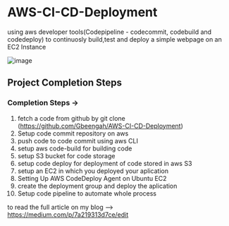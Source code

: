 # AWS-CI-CD-Deployment
using aws developer tools(Codepipeline - codecommit, codebuild and codedeploy) to continuosly build,test and deploy a simple webpage on an EC2 Instance

![image](https://github.com/user-attachments/assets/322bc0a3-c006-49d2-92da-6313e7f82023)

## Project Completion Steps
### Completion Steps →
1. fetch a code from github by git clone (https://github.com/Gbeengah/AWS-CI-CD-Deployment)
2. Setup code commit repository on aws
3. push code to code commit using aws CLI
4. setup aws code-build for building code
5. setup S3 bucket for code storage
6. setup code deploy for deployment of code stored in aws S3
7. setup an EC2 in which you deployed your aplication
8. Setting Up AWS CodeDeploy Agent on Ubuntu EC2
9. create the deployment group and deploy the aplication
10. Setup code pipeline to automate whole process


to read the full article on my blog --> https://medium.com/p/7a219313d7ce/edit
